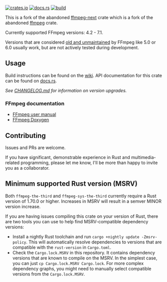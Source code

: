 [![crates.io](https://img.shields.io/crates/v/ffmpeg-the-third.svg)](https://crates.io/crates/ffmpeg-the-third)
[![docs.rs](https://docs.rs/ffmpeg-the-third/badge.svg)](https://docs.rs/ffmpeg-the-third/)
[![build](https://github.com/shssoichiro/ffmpeg-the-third/workflows/build/badge.svg)](https://github.com/shssoichiro/ffmpeg-the-third/actions)

This is a fork of the abandoned [ffmpeg-next](https://crates.io/crates/ffmpeg-next) crate which is a fork of the abandoned [ffmpeg](https://crates.io/crates/ffmpeg) crate.

Currently supported FFmpeg versions: 4.2 - 7.1.

Versions that are considered [old and unmaintained](https://ffmpeg.org/olddownload.html) by FFmpeg like 5.0 or 6.0 usually work, but are not actively tested during development.

## Usage

Build instructions can be found on the [wiki](https://github.com/zmwangx/rust-ffmpeg/wiki/Notes-on-building). API documentation for this crate can be found on [docs.rs](https://docs.rs/ffmpeg-the-third/).

_See [CHANGELOG.md](CHANGELOG.md) for information on version upgrades._

### FFmpeg documentation

- [FFmpeg user manual](https://ffmpeg.org/ffmpeg-all.html)
- [FFmpeg Doxygen](https://ffmpeg.org/doxygen/trunk/)

## Contributing

Issues and PRs are welcome.

If you have significant, demonstrable experience in Rust and multimedia-related programming, please let me know, I'll be more than happy to invite you as a collaborator.

## Minimum supported Rust version (MSRV)

Both `ffmpeg-the-third` and `ffmpeg-sys-the-third` currently require a Rust version of 1.70.0 or higher. Increases in MSRV will result in a semver MINOR version increase.

If you are having issues compiling this crate on your version of Rust, there are two tools you can use to help find MSRV-compatible dependency versions:

- Install a nightly Rust toolchain and run `cargo +nightly update -Zmsrv-policy`. This will automatically resolve dependencies to versions that are compatible with the `rust-version` in `Cargo.toml`.
- Check the `Cargo.lock.MSRV` in this repository. It contains dependency versions that are known to compile on the MSRV. In the simplest case, you can just `cp Cargo.lock.MSRV Cargo.lock`. For more complex dependency graphs, you might need to manually select compatible versions from the `Cargo.lock.MSRV`.
